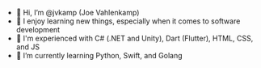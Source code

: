 - 👋 Hi, I’m @jvkamp (Joe Vahlenkamp)
- 👀 I enjoy learning new things, especially when it comes to software development
- 🧐 I'm experienced with C# (.NET and Unity), Dart (Flutter), HTML, CSS, and JS
- 🌱 I’m currently learning Python, Swift, and Golang

